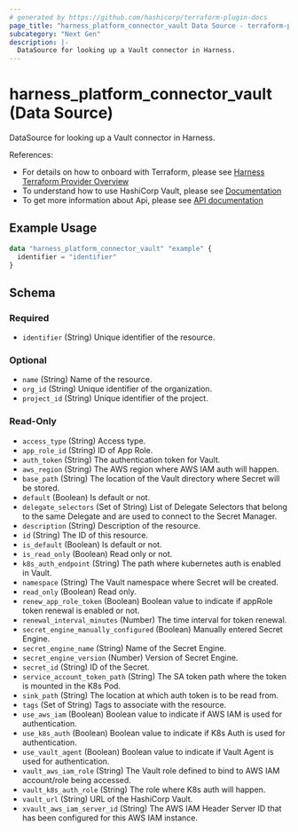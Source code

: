 ```yaml
---
# generated by https://github.com/hashicorp/terraform-plugin-docs
page_title: "harness_platform_connector_vault Data Source - terraform-provider-harness"
subcategory: "Next Gen"
description: |-
  DataSource for looking up a Vault connector in Harness.
---
```


# harness_platform_connector_vault (Data Source)

DataSource for looking up a Vault connector in Harness.

References:
- For details on how to onboard with Terraform, please see [Harness Terraform Provider Overview](https://developer.harness.io/docs/platform/terraform/harness-terraform-provider-overview/)
- To understand how to use HashiCorp Vault, please see [Documentation](https://developer.harness.io/docs/platform/secrets/secrets-management/add-hashicorp-vault)
- To get more information about Api, please see [API documentation](https://apidocs.harness.io/tag/Connectors)
## Example Usage

```terraform
data "harness_platform_connector_vault" "example" {
  identifier = "identifier"
}
```

<!-- schema generated by tfplugindocs -->
## Schema

### Required

- `identifier` (String) Unique identifier of the resource.

### Optional

- `name` (String) Name of the resource.
- `org_id` (String) Unique identifier of the organization.
- `project_id` (String) Unique identifier of the project.

### Read-Only

- `access_type` (String) Access type.
- `app_role_id` (String) ID of App Role.
- `auth_token` (String) The authentication token for Vault.
- `aws_region` (String) The AWS region where AWS IAM auth will happen.
- `base_path` (String) The location of the Vault directory where Secret will be stored.
- `default` (Boolean) Is default or not.
- `delegate_selectors` (Set of String) List of Delegate Selectors that belong to the same Delegate and are used to connect to the Secret Manager.
- `description` (String) Description of the resource.
- `id` (String) The ID of this resource.
- `is_default` (Boolean) Is default or not.
- `is_read_only` (Boolean) Read only or not.
- `k8s_auth_endpoint` (String) The path where kubernetes auth is enabled in Vault.
- `namespace` (String) The Vault namespace where Secret will be created.
- `read_only` (Boolean) Read only.
- `renew_app_role_token` (Boolean) Boolean value to indicate if appRole token renewal is enabled or not.
- `renewal_interval_minutes` (Number) The time interval for token renewal.
- `secret_engine_manually_configured` (Boolean) Manually entered Secret Engine.
- `secret_engine_name` (String) Name of the Secret Engine.
- `secret_engine_version` (Number) Version of Secret Engine.
- `secret_id` (String) ID of the Secret.
- `service_account_token_path` (String) The SA token path where the token is mounted in the K8s Pod.
- `sink_path` (String) The location at which auth token is to be read from.
- `tags` (Set of String) Tags to associate with the resource.
- `use_aws_iam` (Boolean) Boolean value to indicate if AWS IAM is used for authentication.
- `use_k8s_auth` (Boolean) Boolean value to indicate if K8s Auth is used for authentication.
- `use_vault_agent` (Boolean) Boolean value to indicate if Vault Agent is used for authentication.
- `vault_aws_iam_role` (String) The Vault role defined to bind to AWS IAM account/role being accessed.
- `vault_k8s_auth_role` (String) The role where K8s auth will happen.
- `vault_url` (String) URL of the HashiCorp Vault.
- `xvault_aws_iam_server_id` (String) The AWS IAM Header Server ID that has been configured for this AWS IAM instance.


